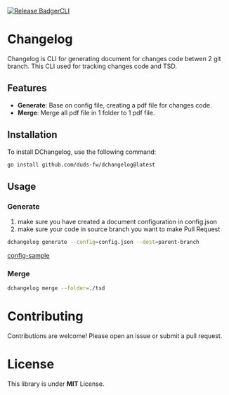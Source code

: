 [![Release BadgerCLI](https://github.com/duds-fw/dchangelog/actions/workflows/release.yml/badge.svg)](https://github.com/duds-fw/dchangelog/actions/workflows/release.yml)

# Changelog

Changelog is CLI for generating document for changes code betwen 2 git branch. This CLI used for tracking changes code and TSD.

## Features

- **Generate**: Base on config file, creating a pdf file for changes code.
- **Merge**: Merge all pdf file in 1 folder to 1 pdf file.

## Installation

To install DChangelog, use the following command:

```bash
go install github.com/duds-fw/dchangelog@latest
```

## Usage

### Generate 

1. make sure you have created a document configuration in config.json
2. make sure your code in source branch you want to make Pull Request

```bash
dchangelog generate --config=config.json --dest=parent-branch
```

[config-sample](https://github.com/duds-fw/dchangelog/blob/main/config.json)

### Merge

```bash
dchangelog merge --folder=./tsd
```

# Contributing

Contributions are welcome! Please open an issue or submit a pull request.

# License

This library is under **MIT** License.
